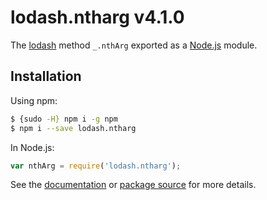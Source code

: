 # lodash.ntharg v4.1.0

The [lodash](https://lodash.com/) method `_.nthArg` exported as a [Node.js](https://nodejs.org/) module.

## Installation

Using npm:
```bash
$ {sudo -H} npm i -g npm
$ npm i --save lodash.ntharg
```

In Node.js:
```js
var nthArg = require('lodash.ntharg');
```

See the [documentation](https://lodash.com/docs#nthArg) or [package source](https://github.com/lodash/lodash/blob/4.1.0-npm-packages/lodash.ntharg) for more details.
